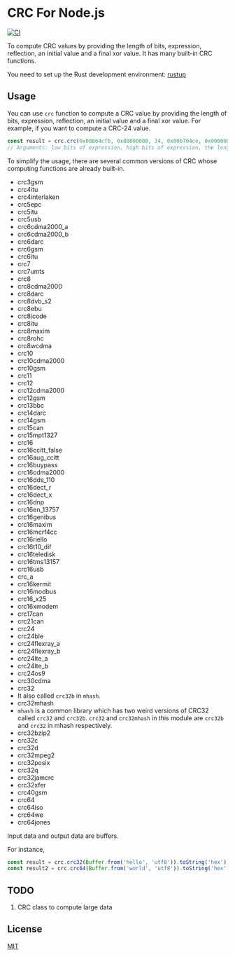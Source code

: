 CRC For Node.js
=================================

[![CI](https://github.com/magiclen/node-crc/actions/workflows/ci.yml/badge.svg)](https://github.com/magiclen/node-crc/actions/workflows/ci.yml)

To compute CRC values by providing the length of bits, expression, reflection, an initial value and a final xor value. It has many built-in CRC functions.

You need to set up the Rust development environment: [rustup](https://rustup.rs/)

## Usage

You can use `crc` function to compute a CRC value by providing the length of bits, expression, reflection, an initial value and a final xor value. For example, if you want to compute a CRC-24 value.

```javascript
const result = crc.crc(0x00864cfb, 0x00000000, 24, 0x00b704ce, 0x00000000, 0x00000000, 0x00000000, false, Buffer.from('hello', 'utf8')).toString('hex');
// Arguments: low bits of expression, high bits of expression, the length of bits, low bits of the initial value, high bits of the initial value, low bits of the final xor value, high bits of the final xor value, reflection, the source data buffer
```

To simplify the usage, there are several common versions of CRC whose computing functions are already built-in.

* crc3gsm
* crc4itu
* crc4interlaken
* crc5epc
* crc5itu
* crc5usb
* crc6cdma2000_a
* crc6cdma2000_b
* crc6darc
* crc6gsm
* crc6itu
* crc7
* crc7umts
* crc8
* crc8cdma2000
* crc8darc
* crc8dvb_s2
* crc8ebu
* crc8icode
* crc8itu
* crc8maxim
* crc8rohc
* crc8wcdma
* crc10
* crc10cdma2000
* crc10gsm
* crc11
* crc12
* crc12cdma2000
* crc12gsm
* crc13bbc
* crc14darc
* crc14gsm
* crc15can
* crc15mpt1327
* crc16
* crc16ccitt_false
* crc16aug_ccitt
* crc16buypass
* crc16cdma2000
* crc16dds_110
* crc16dect_r
* crc16dect_x
* crc16dnp
* crc16en_13757
* crc16genibus
* crc16maxim
* crc16mcrf4cc
* crc16riello
* crc16t10_dif
* crc16teledisk
* crc16tms13157
* crc16usb
* crc_a
* crc16kermit
* crc16modbus
* crc16_x25
* crc16xmodem
* crc17can
* crc21can
* crc24
* crc24ble
* crc24flexray_a
* crc24flexray_b
* crc24lte_a
* crc24lte_b
* crc24os9
* crc30cdma
* crc32
* It also called `crc32b` in `mhash`.
* crc32mhash
* `mhash` is a common library which has two weird versions of CRC32 called `crc32` and `crc32b`. `crc32` and `crc32mhash` in this module are `crc32b` and `crc32` in mhash respectively.
* crc32bzip2
* crc32c
* crc32d
* crc32mpeg2
* crc32posix
* crc32q
* crc32jamcrc
* crc32xfer
* crc40gsm
* crc64
* crc64iso
* crc64we
* crc64jones

Input data and output data are buffers.

For instance,

```javascript
const result = crc.crc32(Buffer.from('hello', 'utf8')).toString('hex');
const result2 = crc.crc64(Buffer.from('world', 'utf8')).toString('hex');
```

## TODO

1. CRC class to compute large data

## License

[MIT](LICENSE)
